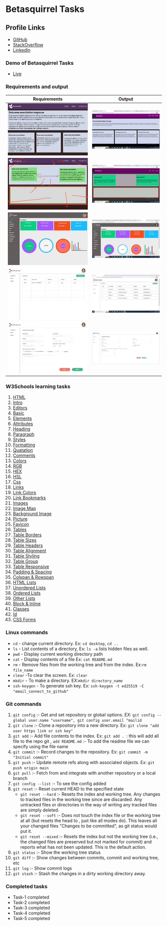 # Betasquirrel Tasks

## Profile Links

- [GitHub](https://github.com/ninumariya/betasquirrel-tasks)
- [StackOverflow](https://stackoverflow.com/users/21194459/ninu)
- [LinkedIn](https://www.linkedin.com/in/ninu-sijo-52bb59165)

### Demo of Betasquirrel Tasks

- [Live](https://ninumariya.github.io/betasquirrel-tasks/)

### Requirements and output

| Requirements                                              | Output                                          |
| --------------------------------------------------------- | ----------------------------------------------- |
| ![Task 1](images/requirement/task-1-requirements.jpg)     | ![Task 1](images/output/task-1-output.png)      |
| ![Task 2](images/requirement/task-2-requirement.jpg)      | ![Task 2](images/output/task-2-output.png)      |
| ![Task 3](images/requirement/task-3-requirement.jpg)      | ![Task 3](images/output/task-3-output.png)      |
| ![Task 4-1](images/requirement/task-4-1-requirement.jpeg) | ![Task 4-1](images/output/task-4-1-output.png)  |
| ![Task 4-2](images/requirement/task-4-2-requirement.jpeg) | ![Task 4-2](images/output/task-4-2-output.jpeg) |

### W3Schools learning tasks

1. [HTML](https://www.w3schools.com/html/default.asp)
2. [Intro](https://www.w3schools.com/html/html_intro.asp)
3. [Editors](https://www.w3schools.com/html/html_editors.asp)
4. [Basic](https://www.w3schools.com/html/html_basic.asp)
5. [Elements](https://www.w3schools.com/html/html_elements.asp)
6. [Attributes](https://www.w3schools.com/html/html_attributes.asp)
7. [Heading](https://www.w3schools.com/html/html_headings.asp)
8. [Paragraph](https://www.w3schools.com/html/html_paragraphs.asp)
9. [Styles](https://www.w3schools.com/html/html_styles.asp)
10. [Formatting](https://www.w3schools.com/html/html_formatting.asp)
11. [Quatation](https://www.w3schools.com/html/html_quotation_elements.asp)
12. [Comments](https://www.w3schools.com/html/html_comments.asp)
13. [Colors](https://www.w3schools.com/html/html_colors.asp)
14. [RGB](https://www.w3schools.com/html/html_colors_rgb.asp)
15. [HEX](https://www.w3schools.com/html/html_colors_hex.asp)
16. [HSL](https://www.w3schools.com/html/html_colors_hsl.asp)
17. [Css](https://www.w3schools.com/html/html_css.asp)
18. [Links](https://www.w3schools.com/html/html_links.asp)
19. [Link Colors](https://www.w3schools.com/html/html_links_colors.asp)
20. [Link Bookmarks](https://www.w3schools.com/html/html_links_bookmarks.asp)
21. [Images](https://www.w3schools.com/html/html_images.asp)
22. [Image Map](https://www.w3schools.com/html/html_images_imagemap.asp)
23. [Background Image](https://www.w3schools.com/html/html_images_imagemap.asp)
24. [Picture](https://www.w3schools.com/html/html_images_picture.asp)
25. [Favicon](https://www.w3schools.com/html/html_favicon.asp)
26. [Tables](https://www.w3schools.com/html/html_tables.asp)
27. [Table Borders](https://www.w3schools.com/html/html_table_borders.asp)
28. [Table Sizes](https://www.w3schools.com/html/html_table_sizes.asp)
29. [Table Headers](https://www.w3schools.com/html/html_table_headers.asp)
30. [Table Alignment](https://www.w3schools.com/css/css_table_align.asp)
31. [Table Styling](https://www.w3schools.com/html/html_table_styling.asp)
32. [Table Group](https://www.w3schools.com/html/html_table_colgroup.asp)
33. [Table Responsive](https://www.w3schools.com/css/css_table_responsive.asp)
34. [Padding & Spacing](https://www.w3schools.com/html/html_table_padding_spacing.asp)
35. [Colspan & Rowspan](https://www.w3schools.com/html/html_table_colspan_rowspan.asp)
36. [HTML Lists](https://www.w3schools.com/html/html_lists.asp)
37. [Unordered Lists](https://www.w3schools.com/html/html_lists_unordered.asp)
38. [Ordered Lists](https://www.w3schools.com/html/html_lists_ordered.asp)
39. [Other Lists](https://www.w3schools.com/html/html_lists_other.asp)
40. [Block & Inline](https://www.w3schools.com/html/html_blocks.asp)
41. [Classes](https://www.w3schools.com/html/html_classes.asp)
42. [Id](https://www.w3schools.com/html/html_id.asp)
43. [CSS Forms](https://www.w3schools.com/css/css_form.asp)

### Linux commands

- `cd` - change current directory. Ex: `cd desktop`, `cd ..`
- `ls` - List contents of a directory, Ex: `ls -a` lists hidden files as well.
- `pwd` - Display current working directory path
- `cat` - Display contents of a file Ex: `cat README.md`
- `rm` - Remove files from the working tree and from the index. Ex:`rm file_name`
- `clear` -To clear the screen. Ex: `clear`
- `mkdir` - To make a directory. EX:`mkdir directory_name`
- `ssh-keygen` - To generate ssh key. Ex: `ssh-keygen -t ed25519 -C "email_connect_to_github"`

### Git commands

1. `git config` :- Get and set repository or global options. EX: `git config --global user.name "username", git config user.email "mailid`
2. `git clone` :- Clone a repository into a new directory. Ex: `git clone "add user https link or ssh key"`
3. `git add` :- Add file contents to the index. Ex: `git add . `: this will add all file to the repo git ,
   `add README.md` :- To add the readme file we can specify using the file name
4. `git commit` :- Record changes to the repository. Ex: `git commit -m "Initial commit"`
5. `git push` :- Update remote refs along with associated objects. Ex: `git push origin main`
6. `git pull` :- Fetch from and integrate with another repository or a local branch
7. `git config --list` :- To see the config added
8. `git reset` :- Reset current HEAD to the specified state
   - `git reset --hard` :- Resets the index and working tree. Any changes to tracked files in the working tree since <commit> are discarded. Any untracked files or directories in the way of writing any tracked files are simply deleted.
   - `git reset --soft` :- Does not touch the index file or the working tree at all (but resets the head to <commit>, just like all modes do). This leaves all your changed files "Changes to be committed", as git status would put it.
   - `git reset --mixed` :- Resets the index but not the working tree (i.e., the changed files are preserved but not marked for commit) and reports what has not been updated. This is the default action.
9. `git status` :- Show the working tree status
10. `git diff` :- Show changes between commits, commit and working tree, etc
11. `git log` :- Show commit logs
12. `git stash` :- Stash the changes in a dirty working directory away.

### Completed tasks

- Task-1 completed
- Task-2 completed
- Task-3 completed
- Task-4 completed
- Task-5 completed
